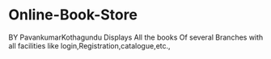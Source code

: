 # Online-Book-Store
BY PavankumarKothagundu
Displays All the books Of several Branches with all facilities like login,Registration,catalogue,etc.,

